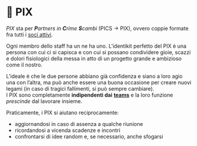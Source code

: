# 👯 PIX

_PIX_ sta per _**P**artners in **C**rime **S**cambi_ (PICS → PIX), ovvero coppie formate fra tutti i [soci attivi](teams/).

Ogni membro dello staff ha un ne ha uno. L’identikit perfetto del PIX è una persona con cui ci si capisca e con cui si possano condividere gioie, scazzi e dolori fisiologici della messa in atto di un progetto grande e ambizioso come il nostro.

L’ideale è che le due persone abbiano già confidenza e siano a loro agio una con l’altra, ma può anche essere una buona occasione per creare nuovi legami (in caso di tragici fallimenti, si può sempre cambiare).\
I PIX sono completamente **indipendenti dai** [**teams**](teams/) e la loro funzione _prescinde_ dal lavorare insieme.

Praticamente, i PIX si aiutano reciprocamente:

* aggiornandosi in caso di assenza a qualche riunione
* ricordandosi a vicenda scadenze e incontri
* confrontarsi di idee random e, se necessario, anche sfogarsi
